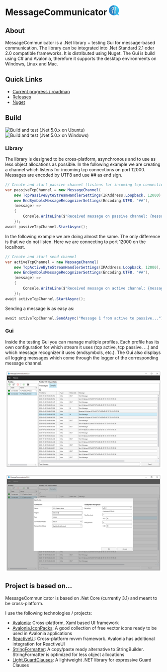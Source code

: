 # MessageCommunicator <img src="_Misc/MessageCommunicator.svg" width="32" />

## About
MessageCommunicator is a .Net library + testing Gui for message-based communication. 
The library can be integrated into .Net Standard 2.1 oder 2.0 compatible frameworks. It 
is distributed using Nuget. The Gui is build using C# and Avalonia, 
therefore it supports the desktop environments on Windows, Linux and Mac.

## Quick Links
 - [Current progress / roadmap](/../../projects/1)
 - [Releases](/../../releases)
 - [Nuget](https://www.nuget.org/packages/MessageCommunicator)

## Build
![Build and test (.Net 5.0.x on Ubuntu)](https://github.com/RolandKoenig/MessageCommunicator/workflows/Build%20and%20test%20(.Net%205.0.x%20on%20Ubuntu)/badge.svg)
![Build and test (.Net 5.0.x on Windows)](https://github.com/RolandKoenig/MessageCommunicator/workflows/Build%20and%20test%20(.Net%205.0.x%20on%20Windows)/badge.svg)

### Library
The library is designed to be cross-platform, asynchronous and to use as less object allocations as possible.
In the following example we are creating a channel which listens for incoming tcp connections on
port 12000. Messages are encoded by UTF8 and use ## as end sign.

```csharp
// Create and start passive channel (listens for incoming tcp connection)
var passiveTcpChannel = new MessageChannel(
    new TcpPassiveByteStreamHandlerSettings(IPAddress.Loopback, 12000),
    new EndSymbolsMessageRecognizerSettings(Encoding.UTF8, "##"),
    (message) =>
    {
        Console.WriteLine($"Received message on passive channel: {message}");
    });
await passiveTcpChannel.StartAsync();
```

In the following example we are doing almost the same. The only difference is that we do not 
listen. Here we are connecting to port 12000 on the localhost.

```csharp
// Create and start send channel
var activeTcpChannel = new MessageChannel(
    new TcpActiveByteStreamHandlerSettings(IPAddress.Loopback, 12000), 
    new EndSymbolsMessageRecognizerSettings(Encoding.UTF8, "##"),
    (message) =>
    {
        Console.WriteLine($"Received message on active channel: {message}");
    });
await activeTcpChannel.StartAsync();
```

Sending a message is as easy as:
```csharp
await activeTcpChannel.SendAsync("Message 1 from active to passive...");
```

### Gui
Inside the testing Gui you can manage multiple profiles. Each profile has its own configuration
for which stream it uses (tcp active, tcp passive. ...) and which message recognizer it uses
(endsymbols, etc.). The Gui also displays all logging messages which come through the logger of 
the corresponding message channel.

![alt text](_Misc/WikiImages/Screenshot_01.png "Screenshot of the testing UI")

![alt text](_Misc/WikiImages/Screenshot_02.png "Screenshot of the testing UI")

## Project is based on...
MessageCommunicator is based on .Net Core (currently 3.1) and meant to be cross-platform. 

I use the following technologies / projects:
 - [Avalonia](https://github.com/AvaloniaUI/Avalonia): Cross-platform, Xaml based UI framework
 - [Avalonia.IconPacks](https://github.com/ahopper/Avalonia.IconPacks): A good collection of free vector icons ready to be used in Avalonia applications
 - [ReactiveUI](https://github.com/reactiveui/ReactiveUI): Cross-platform mvvm framework. Avalonia has additional integration for ReactiveUI
 - [StringFormatter](https://github.com/MikePopoloski/StringFormatter): A copy/paste ready alternative to StringBuilder. StringFormatter is optimized for less object allocations
 - [Light.GuardClauses](https://github.com/feO2x/Light.GuardClauses): A lightweight .NET library for expressive Guard Clauses
